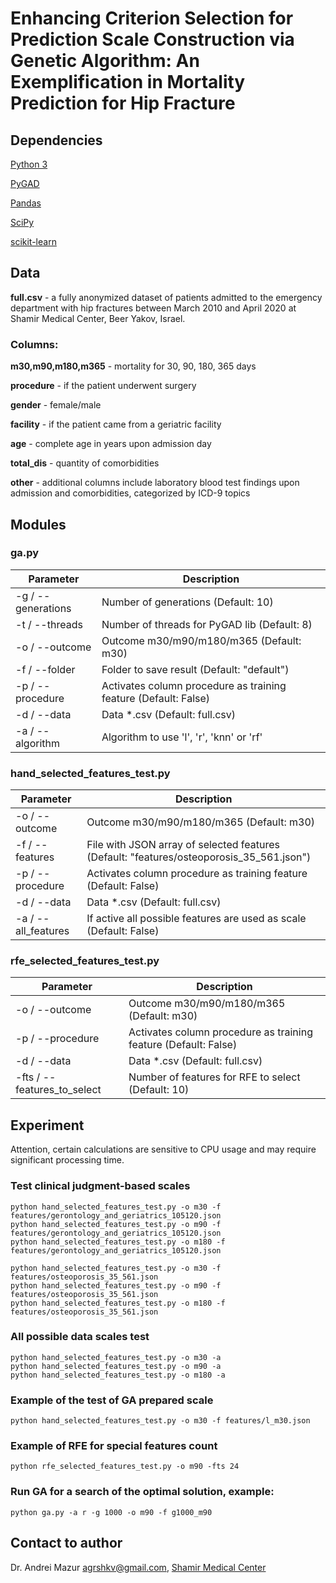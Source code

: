 # Enhancing Criterion Selection for Prediction Scale Construction via Genetic Algorithm: An Exemplification in Mortality Prediction for Hip Fracture

## Dependencies

[Python 3](https://www.python.org/downloads/release/python-3115/)

[PyGAD](https://pygad.readthedocs.io/en/latest/)

[Pandas](https://pandas.pydata.org/)

[SciPy](https://scipy.org/)

[scikit-learn](https://scikit-learn.org/stable/index.html)


## Data

**full.csv** - a fully anonymized dataset of patients admitted to the emergency department with hip fractures between March 2010 and April 2020 at Shamir Medical Center, Beer Yakov, Israel.

### Columns:
**m30,m90,m180,m365** - mortality for 30, 90, 180, 365 days

**procedure** - if the patient underwent surgery

**gender** - female/male

**facility** - if the patient came from a geriatric facility

**age** - complete age in years upon admission day

**total_dis** - quantity of comorbidities

**other** - additional columns include laboratory blood test findings upon admission and comorbidities, categorized by ICD-9 topics

## Modules

### ga.py

| Parameter | Description |
| -- | -- |
| -g / --generations | Number of generations (Default: 10) |
| -t / --threads | Number of threads for PyGAD lib (Default: 8) |
| -o / --outcome | Outcome m30/m90/m180/m365 (Default: m30) |
| -f / --folder | Folder to save result (Default: "default") |
| -p / --procedure | Activates column procedure as training feature (Default: False) |
| -d / --data | Data *.csv (Default: full.csv) |
| -a / --algorithm | Algorithm to use 'l', 'r', 'knn' or 'rf' |

### hand_selected_features_test.py

| Parameter | Description |
| -- | -- |
| -o / --outcome | Outcome m30/m90/m180/m365 (Default: m30) |
| -f / --features | File with JSON array of selected features (Default: "features/osteoporosis_35_561.json") |
| -p / --procedure | Activates column procedure as training feature (Default: False) |
| -d / --data | Data *.csv (Default: full.csv) |
| -a / --all_features | If active all possible features are used as scale (Default: False) |

### rfe_selected_features_test.py

| Parameter | Description |
| -- | -- |
| -o / --outcome | Outcome m30/m90/m180/m365 (Default: m30) |
| -p / --procedure | Activates column procedure as training feature (Default: False) |
| -d / --data | Data *.csv (Default: full.csv) |
| -fts / --features_to_select | Number of features for RFE to select (Default: 10) |

## Experiment

Attention, certain calculations are sensitive to CPU usage and may require significant processing time.

### Test clinical judgment-based scales
```
python hand_selected_features_test.py -o m30 -f features/gerontology_and_geriatrics_105120.json
python hand_selected_features_test.py -o m90 -f features/gerontology_and_geriatrics_105120.json
python hand_selected_features_test.py -o m180 -f features/gerontology_and_geriatrics_105120.json

python hand_selected_features_test.py -o m30 -f features/osteoporosis_35_561.json
python hand_selected_features_test.py -o m90 -f features/osteoporosis_35_561.json
python hand_selected_features_test.py -o m180 -f features/osteoporosis_35_561.json
```

### All possible data scales test
```
python hand_selected_features_test.py -o m30 -a
python hand_selected_features_test.py -o m90 -a
python hand_selected_features_test.py -o m180 -a
```

### Example of the test of GA prepared scale
```
python hand_selected_features_test.py -o m30 -f features/l_m30.json
```

### Example of RFE for special features count
```
python rfe_selected_features_test.py -o m90 -fts 24
```

### Run GA for a search of the optimal solution, example:
```
python ga.py -a r -g 1000 -o m90 -f g1000_m90
```

## Contact to author

Dr. Andrei Mazur <agrshkv@gmail.com>, [Shamir Medical Center](https://www.shamir.org/en/about/)
